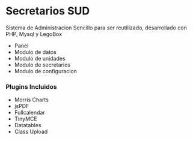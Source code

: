 # Secretarios SUD
Sistema de Administracion Sencillo para ser reutilizado, desarrollado con PHP, Mysql y LegoBox

- Panel
- Modulo de datos
- Modulo de unidades
- Modulo de secretarios
- Modulo de configuracion

### Plugins Incluidos
- Morris Charts
- jsPDF
- Fullcalendar
- TinyMCE
- Datatables
- Class Upload
